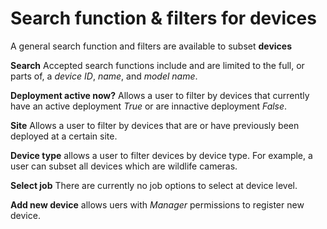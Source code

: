 # Search function & filters for devices
A general search function and filters are available to subset **devices**

**Search** Accepted search functions include and are limited to the full, or parts of, a _device ID_, _name_, and _model name_.  
  
**Deployment active now?** Allows a user to filter by devices that currently have an active deployment _True_ or are innactive deployment _False_.  
  
**Site** Allows a user to filter by devices that are or have previously been deployed at a certain site.  
  
**Device type** allows a user to filter devices by device type. For example, a user can subset all devices which are wildlife cameras.  
  
**Select job** There are currently no job options to select at device level.  
  
**Add new device** allows uers with _Manager_ permissions to register new device.  
